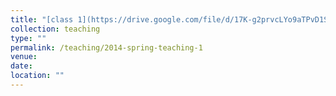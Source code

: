 ```yaml
---
title: "[class 1](https://drive.google.com/file/d/17K-g2prvcLYo9aTPvD1SWx2XiC2L6SHq/view?usp=sharing)"
collection: teaching
type: ""
permalink: /teaching/2014-spring-teaching-1
venue: 
date: 
location: ""
---
```


